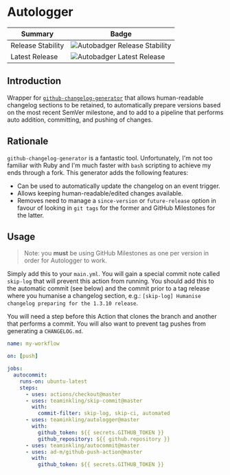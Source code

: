 # Autologger

| Summary           | Badge                                              |
| ----------------- | -------------------------------------------------- |
| Release Stability | ![Autobadger Release Stability][release-stability] |
| Latest Release    | ![Autobadger Latest Release][latest-release]       |

[release-stability]: https://img.shields.io/static/v1?label=latest&message=0.1.0&color=purple
[latest-release]: https://img.shields.io/static/v1?label=stability&message=prerelease&color=yellow

## Introduction

Wrapper for [`github-changelog-generator`](https://github.com/github-changelog-generator/github-changelog-generator) that allows human-readable changelog sections to be retained, to automatically prepare versions based on the most recent SemVer milestone, and to add to a pipeline that performs auto addition, committing, and pushing of changes.

## Rationale

`github-changelog-generator` is a fantastic tool. Unfortunately, I'm not too familiar with Ruby and I'm much faster with `bash` scripting to achieve my ends through a fork. This generator adds the following features:

- Can be used to automatically update the changelog on an event trigger.
- Allows keeping human-readable/edited changes available.
- Removes need to manage a `since-version` or `future-release` option in favour of looking in `git tags` for the former and GitHub Milestones for the latter.

## Usage

> Note: you **must** be using GitHub Milestones as one per version in order for Autologger to work.

Simply add this to your `main.yml`. You will gain a special commit note called `skip-log` that will prevent this action from running. You should add this to the automatic commit (see below) and the commit prior to a tag release where you humanise a changelog section, e.g.: `[skip-log] Humanise changelog preparing for the 1.3.10 release`.

You will need a step before this Action that clones the branch and another that performs a commit. You will also want to prevent tag pushes from generating a `CHANGELOG.md`.

```yml
name: my-workflow

on: [push]

jobs:
  autocommit:
    runs-on: ubuntu-latest
    steps:
      - uses: actions/checkout@master
      - uses: teaminkling/skip-commit@master
        with:
          commit-filter: skip-log, skip-ci, automated
      - uses: teaminkling/autologger@master
        with:
          github_token: ${{ secrets.GITHUB_TOKEN }}
          github_repository: ${{ github.repository }}
      - uses: teaminkling/autocommit@master
      - uses: ad-m/github-push-action@master
        with:
          github_token: ${{ secrets.GITHUB_TOKEN }}
```
